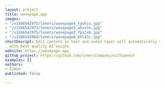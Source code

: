 ```yaml
---
layout: project
title: wavepage.app
images:
- "/v1586542975/loners/wavepage4_tgshju.jpg"
- "/v1586542973/loners/wavepage3_whvsnn.jpg"
- "/v1586542975/loners/wavepage2_fpstx6.jpg"
- "/v1586542964/loners/wavepage0_bhl43c.jpg"
shortDesript: Edit content in text and audio layer will automatically synchronize
  with best quality AI voices.
website: https://wavepage.app
github_project: https://github.com/lonersCompany/withspeech
examples: []
authors:
- Šimon
published: false

---
```

